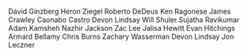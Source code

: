 David Ginzberg
Heron Ziegel
Roberto DeDeus
Ken Ragonese
James Crawley
Caonabo Castro
Devon Lindsay
Will Shuler
Sujatha Ravikumar
Adam Kamsheh
Nazhir Jackson
Zac Lee
Jalisa Hewitt
Evan Hitchings
Armard Bellamy
Chris Burns
Zachary Wasserman
Devon Lindsay
Jon Leczner
